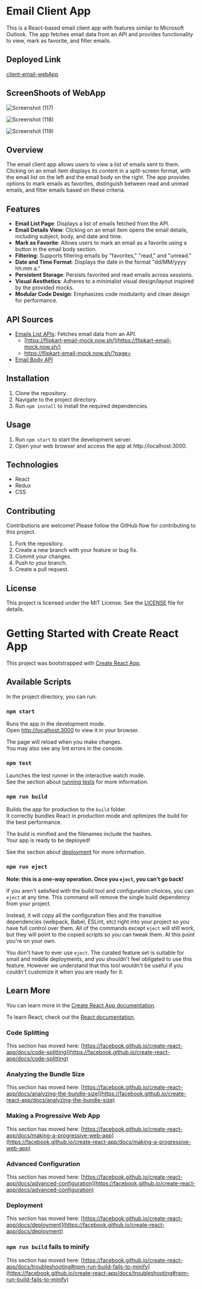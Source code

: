 # Email Client App

This is a React-based email client app with features similar to Microsoft Outlook. The app fetches email data from an API and provides functionality to view, mark as favorite, and filter emails.

## Deployed Link
[client-email-webApp](https://client-email-webapp.netlify.app/)

## ScreenShoots of WebApp

![Screenshot (117)](https://github.com/Bandinikhil/client-email-webapp/assets/105233916/842c6af4-cd46-403e-9254-cde0a5eb8332)




![Screenshot (118)](https://github.com/Bandinikhil/client-email-webapp/assets/105233916/f63d115d-8298-4dbc-b3e6-14902dcfd34a)




![Screenshot (119)](https://github.com/Bandinikhil/client-email-webapp/assets/105233916/57013ce8-af03-44b5-a21b-0215c7c3b016)


## Overview

The email client app allows users to view a list of emails sent to them. Clicking on an email item displays its content in a split-screen format, with the email list on the left and the email body on the right. The app provides options to mark emails as favorites, distinguish between read and unread emails, and filter emails based on these criteria.

## Features


- **Email List Page**: Displays a list of emails fetched from the API.
- **Email Details View**: Clicking on an email item opens the email details, including subject, body, and date and time.
- **Mark as Favorite**: Allows users to mark an email as a favorite using a button in the email body section.
- **Filtering**: Supports filtering emails by "favorites," "read," and "unread."
- **Date and Time Format**: Displays the date in the format "dd/MM/yyyy hh:mm a."
- **Persistent Storage**: Persists favorited and read emails across sessions.
- **Visual Aesthetics**: Adheres to a minimalist visual design/layout inspired by the provided mocks.
- **Modular Code Design**: Emphasizes code modularity and clean design for performance.

## API Sources

- [Emails List APIs](https://flipkart-email-mock.now.sh/): Fetches email data from an API.
  - [https://flipkart-email-mock.now.sh/](https://flipkart-email-mock.now.sh/)
  - [https://flipkart-email-mock.now.sh/?page=<pageNumber>](https://flipkart-email-mock.now.sh/?page=<pageNumber>)
- [Email Body API](https://flipkart-email-mock.now.sh/?id=<email-item-id>)

## Installation

1. Clone the repository.
2. Navigate to the project directory.
3. Run `npm install` to install the required dependencies.

## Usage

1. Run `npm start` to start the development server.
2. Open your web browser and access the app at http://localhost:3000.

## Technologies

- React
- Redux
- CSS

## Contributing

Contributions are welcome! Please follow the GitHub flow for contributing to this project.

1. Fork the repository.
2. Create a new branch with your feature or bug fix.
3. Commit your changes.
4. Push to your branch.
5. Create a pull request.

## License

This project is licensed under the MIT License. See the [LICENSE](LICENSE) file for details.





# Getting Started with Create React App

This project was bootstrapped with [Create React App](https://github.com/facebook/create-react-app).

## Available Scripts

In the project directory, you can run:

### `npm start`

Runs the app in the development mode.\
Open [http://localhost:3000](http://localhost:3000) to view it in your browser.

The page will reload when you make changes.\
You may also see any lint errors in the console.

### `npm test`

Launches the test runner in the interactive watch mode.\
See the section about [running tests](https://facebook.github.io/create-react-app/docs/running-tests) for more information.

### `npm run build`

Builds the app for production to the `build` folder.\
It correctly bundles React in production mode and optimizes the build for the best performance.

The build is minified and the filenames include the hashes.\
Your app is ready to be deployed!

See the section about [deployment](https://facebook.github.io/create-react-app/docs/deployment) for more information.

### `npm run eject`

**Note: this is a one-way operation. Once you `eject`, you can't go back!**

If you aren't satisfied with the build tool and configuration choices, you can `eject` at any time. This command will remove the single build dependency from your project.

Instead, it will copy all the configuration files and the transitive dependencies (webpack, Babel, ESLint, etc) right into your project so you have full control over them. All of the commands except `eject` will still work, but they will point to the copied scripts so you can tweak them. At this point you're on your own.

You don't have to ever use `eject`. The curated feature set is suitable for small and middle deployments, and you shouldn't feel obligated to use this feature. However we understand that this tool wouldn't be useful if you couldn't customize it when you are ready for it.

## Learn More

You can learn more in the [Create React App documentation](https://facebook.github.io/create-react-app/docs/getting-started).

To learn React, check out the [React documentation](https://reactjs.org/).

### Code Splitting

This section has moved here: [https://facebook.github.io/create-react-app/docs/code-splitting](https://facebook.github.io/create-react-app/docs/code-splitting)

### Analyzing the Bundle Size

This section has moved here: [https://facebook.github.io/create-react-app/docs/analyzing-the-bundle-size](https://facebook.github.io/create-react-app/docs/analyzing-the-bundle-size)

### Making a Progressive Web App

This section has moved here: [https://facebook.github.io/create-react-app/docs/making-a-progressive-web-app](https://facebook.github.io/create-react-app/docs/making-a-progressive-web-app)

### Advanced Configuration

This section has moved here: [https://facebook.github.io/create-react-app/docs/advanced-configuration](https://facebook.github.io/create-react-app/docs/advanced-configuration)

### Deployment

This section has moved here: [https://facebook.github.io/create-react-app/docs/deployment](https://facebook.github.io/create-react-app/docs/deployment)

### `npm run build` fails to minify

This section has moved here: [https://facebook.github.io/create-react-app/docs/troubleshooting#npm-run-build-fails-to-minify](https://facebook.github.io/create-react-app/docs/troubleshooting#npm-run-build-fails-to-minify)

